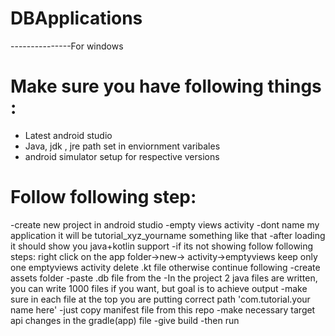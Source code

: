 # DBApplications

---------------For windows
# Make sure you have following things :
- Latest android studio
- Java, jdk , jre path set in enviornment varibales
- android simulator setup for respective versions
# Follow following step:
-create new project in android studio
-empty views activity
-dont name my application it will be tutorial_xyz_yourname something like that
-after loading it should show you java+kotlin support
-if its not showing follow following steps:
    right click on the app folder->new-> activity->emptyviews
    keep only one emptyviews activity
    delete .kt file
otherwise continue following
-create assets folder
-paste .db file from the 
-In the project 2 java files are written, you can write 1000 files if you want, but goal is to achieve output
-make sure in each file at the top you are putting correct path 'com.tutorial.your name here'
-just copy manifest file from this repo
-make necessary target api changes in the gradle(app) file
-give build
-then run
